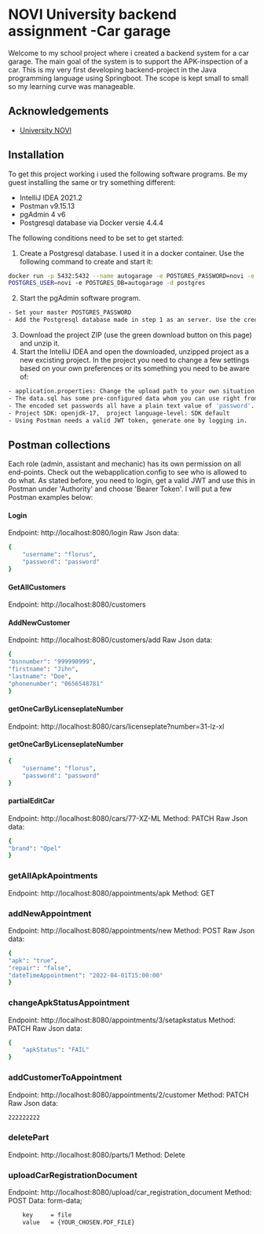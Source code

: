 
# NOVI University backend assignment -Car garage

Welcome to my school project where i created a backend system for a car garage. The main goal of the system is to support the APK-inspection of a car. 
This is my very first developing backend-project in the Java programming language using Springboot. The scope is kept small to small so my learning curve was manageable. 




## Acknowledgements

 - [University NOVI](https://novi.nl/)

## Installation

To get this project working i used the following software programs. Be my guest installing the same or try something different: 
- IntelliJ IDEA 2021.2 
- Postman v9.15.13
- pgAdmin 4 v6
- Postgresql database via Docker versie 4.4.4

The following conditions need to be set to get started: 

1. Create a Postgresql database. I used it in a docker container. Use the following command to create and start it: 
```bash
docker run -p 5432:5432 --name autogarage -e POSTGRES_PASSWORD=novi -e 
POSTGRES_USER=novi -e POSTGRES_DB=autogarage -d postgres
```
2. Start the pgAdmin software program. 
```bash
- Set your master POSTGRES_PASSWORD 
- Add the Postgresql database made in step 1 as an server. Use the credentials as inputted in step 1. 
```
3. Download the project ZIP (use the green download button on this page) and unzip it. 
4. Start the IntelliJ IDEA and open the downloaded, unzipped project as a new excisting project. In the project you need to change a few settings based on your own preferences or its something you need to be aware of: 
```bash
- application.properties: Change the upload path to your own situation! The path /Users/Novi is probably not your username! 
- The data.sql has some pre-configured data whom you can use right from the beginning. You can add, or delete as prefered. 
- The encoded set passwords all have a plain text value of 'password'. You can also create a new user, but only the admin (florus) is authorised doing so!
- Project SDK: openjdk-17,  project language-level: SDK default
- Using Postman needs a valid JWT token, generate one by logging in. 

```


## Postman collections
Each role (admin, assistant and mechanic) has its own permission on all end-points. Check out the webapplication.config to see who is allowed to do what. 
As stated before, you need to login, get a valid JWT and use this in Postman under 'Authority' and choose 'Bearer Token'. 
I will put a few Postman examples below: 

#### Login
Endpoint: http://localhost:8080/login
Raw Json data: 
```bash
{
    "username": "florus",
    "password": "password"
}
```

#### GetAllCustomers
Endpoint: http://localhost:8080/customers

#### AddNewCustomer
Endpoint: http://localhost:8080/customers/add
Raw Json data:
```bash
{
"bsnnumber": "999990999",  
"firstname": "Jihn", 
"lastname": "Doe", 
"phonenumber": "0656548781" 
}
```

#### getOneCarByLicenseplateNumber
Endpoint: http://localhost:8080/cars/licenseplate?number=31-lz-xl

#### getOneCarByLicenseplateNumber
```bash
{
    "username": "florus",
    "password": "password"
}
```

#### partialEditCar
Endpoint: http://localhost:8080/cars/77-XZ-ML
Method: PATCH
Raw Json data:
```bash
{
"brand": "Opel" 
}
```

### getAllApkApointments
Endpoint: http://localhost:8080/appointments/apk
Method: GET

### addNewAppointment
Endpoint: http://localhost:8080/appointments/new
Method: POST
Raw Json data: 
```bash
{
"apk": "true",
"repair": "false", 
"dateTimeAppointment": "2022-04-01T15:00:00"
}
```

### changeApkStatusAppointment
Endpoint: http://localhost:8080/appointments/3/setapkstatus
Method: PATCH
Raw Json data: 
```bash
{
    "apkStatus": "FAIL"
}
```

### addCustomerToAppointment
Endpoint: http://localhost:8080/appointments/2/customer
Method: PATCH
Raw Json data: 
```bash
222222222
```

### deletePart
Endpoint: http://localhost:8080/parts/1
Method: Delete

### uploadCarRegistrationDocument
Endpoint: http://localhost:8080/upload/car_registration_document
Method: POST
Data: form-data;
```bash
    key     = file 
    value   = {YOUR_CHOSEN.PDF_FILE}
```
